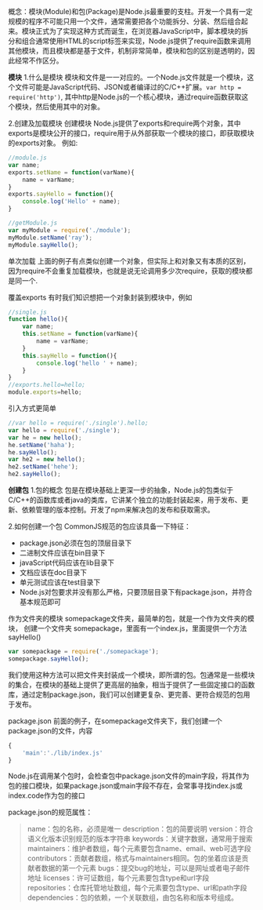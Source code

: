 ﻿概念：模块(Module)和包(Package)是Node.js最重要的支柱。开发一个具有一定规模的程序不可能只用一个文件，通常需要把各个功能拆分、分装、然后组合起来。模块正式为了实现这种方式而诞生，在浏览器JavaScript中，脚本模块的拆分和组合通常使用HTML的script标签来实现，Node.js提供了require函数来调用其他模块，而且模块都是基于文件，机制非常简单，模块和包的区别是透明的，因此经常不作区分。

**模块**
1.什么是模块
模块和文件是一一对应的。一个Node.js文件就是一个模块，这个文件可能是JavaScript代码、JSON或者编译过的C/C++扩展。```var http = require('http')```, 其中http是Node.js的一个核心模块，通过require函数获取这个模块，然后使用其中的对象。

2.创建及加载模块
创建模块
Node.js提供了exports和require两个对象，其中exports是模块公开的接口，require用于从外部获取一个模块的接口，即获取模块的exports对象。
例如:
```javascript
//module.js
var name;
exports.setName = function(varName){
	name = varName;
}
exports.sayHello = function(){
	console.log('Hello' + name);
}
```
```javascript
//getModule.js
var myModule = require('./module');
myModule.setName('ray');
myModule.sayHello();
```

单次加载
上面的例子有点类似创建一个对象，但实际上和对象又有本质的区别，因为require不会重复加载模块，也就是说无论调用多少次require，获取的模块都是同一个.

覆盖exports
有时我们知识想把一个对象封装到模块中，例如
```javascript
//single.js
function hello(){
	var name;
	this.setName = function(varName){
		name = varName;
	}
	this.sayHello = function(){
		console.log('hello ' + name);
	}
}
//exports.hello=hello;
module.exports=hello;
```
引入方式更简单
```javascript
//var hello = require('./single').hello;
var hello = require('./single');
var he = new hello();
he.setName('haha');
he.sayHello();
var he2 = new hello();
he2.setName('hehe');
he2.sayHello();
```

**创建包**
1.包的概念
包是在模块基础上更深一步的抽象，Node.js的包类似于C/C++的函数库或者java的类库，它讲某个独立的功能封装起来，用于发布、更新、依赖管理的版本控制。开发了npm来解决包的发布和获取需求。

2.如何创建一个包
CommonJS规范的包应该具备一下特征：
    
- package.json必须在包的顶层目录下
- 二进制文件应该在bin目录下
- javaScript代码应该在lib目录下
- 文档应该在doc目录下
- 单元测试应该在test目录下
- Node.js对包要求并没有那么严格，只要顶层目录下有package.json，并符合基本规范即可
                 
作为文件夹的模块
somepackage文件夹，最简单的包，就是一个作为文件夹的模块，
创建一个文件夹 somepackage，里面有一个index.js，里面提供一个方法sayHello()

```javascript
var somepackage = require('./somepackage');
somepackage.sayHello();
```
我们使用这种方法可以把文件夹封装成一个模块，即所谓的包。包通常是一些模块的集合，在模块的基础上提供了更高层的抽象，相当于提供了一些固定接口的函数库，通过定制package.json，我们可以创建更复杂、更完善、更符合规范的包用于发布。

package.json
前面的例子，在somepackage文件夹下，我们创建一个package.json的文件，内容
```javascript
{
    'main':'./lib/index.js'
}
```
Node.js在调用某个包时，会检查包中package.json文件的main字段，将其作为包的接口模块，如果package.json或main字段不存在，会常事寻找index.js或index.code作为包的接口

package.json的规范属性：
>name：包的名称，必须是唯一
>description：包的简要说明
>version：符合语义化版本识别规范的版本字符串
>keywords：关键字数据，通常用于搜索
>maintainers：维护者数组，每个元素要包含name、email、web可选字段
>contributors：贡献者数组，格式与maintainers相同。包的坐着应该是贡献者数据的第一个元素
>bugs：提交bug的地址，可以是网址或者电子邮件地址
>licenses：许可证数组，每个元素要包含type和url字段
>repositories：仓库托管地址数组，每个元素要包含type、url和path字段
>dependencies：包的依赖，一个关联数组，由包名称和版本号组成。
